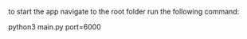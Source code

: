 to start the app navigate to the root folder run the following command: 

python3 main.py port=6000
